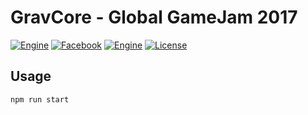 # GravCore - Global GameJam 2017

[![Engine](https://img.shields.io/badge/InnoGames-bronze-389912.svg?style=flat-square)](https://phaser.io/)
[![Facebook](https://img.shields.io/badge/Facebook-GravCore-3b5998.svg?style=flat-square)](https://facebook.com/GravCore/)
[![Engine](https://img.shields.io/badge/Engine-Phaser-99388c.svg?style=flat-square)](https://phaser.io/)
[![License](https://img.shields.io/github/license/Gummibeer/ggj2017.svg?style=flat-square)]()

## Usage

```
npm run start
```
